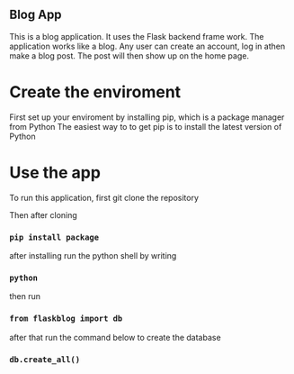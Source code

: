 ## Blog App

This is a blog application. 
It uses the Flask backend frame work. The application  works like a blog.
Any user can create an account, log in athen make a blog post. 
The post will then show up on the home page.


# Create the enviroment 

First set up your enviroment by installing pip, which is a package manager from Python 
The easiest way to to get pip is to install the latest version of Python

# Use the app

To run this application, first git clone the repository

Then after cloning 

### `pip install package`

after installing run the python shell  by writing

### `python`

then run 

### `from flaskblog import db`

after that run the command below to create the database

### `db.create_all()`